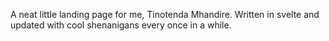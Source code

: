 A neat little landing page for me, Tinotenda Mhandire. Written in svelte and updated with cool shenanigans every once in a while.

